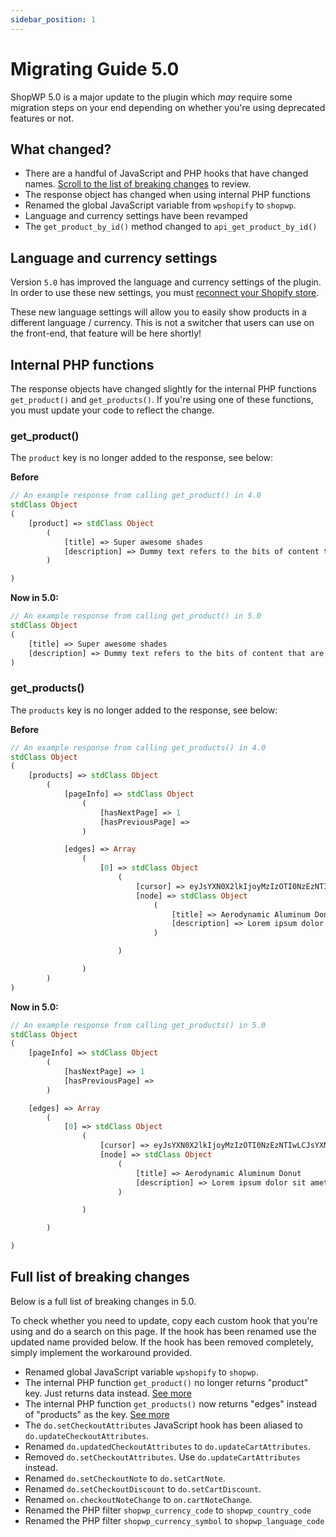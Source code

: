 ```yaml
---
sidebar_position: 1
---
```


# Migrating Guide 5.0

ShopWP 5.0 is a major update to the plugin which _may_ require some migration steps on your end depending on whether you're using deprecated features or not.

## What changed?

- There are a handful of JavaScript and PHP hooks that have changed names. [Scroll to the list of breaking changes](#full-list-of-breaking-changes) to review.
- The response object has changed when using internal PHP functions
- Renamed the global JavaScript variable from `wpshopify` to `shopwp`.
- Language and currency settings have been revamped
- The `get_product_by_id()` method changed to `api_get_product_by_id()`

## Language and currency settings

Version `5.0` has improved the language and currency settings of the plugin. In order to use these new settings, you must [reconnect your Shopify store](/getting-started/connecting).

These new language settings will allow you to easily show products in a different language / currency. This is not a switcher that users can use on the front-end, that feature will be here shortly!

## Internal PHP functions

The response objects have changed slightly for the internal PHP functions `get_product()` and `get_products()`. If you're using one of these functions, you must update your code to reflect the change.

### get_product()

The `product` key is no longer added to the response, see below:

**Before**

```php
// An example response from calling get_product() in 4.0
stdClass Object
(
    [product] => stdClass Object
        (
            [title] => Super awesome shades
            [description] => Dummy text refers to the bits of content that are used to ...
        )

)
```

**Now in 5.0:**

```php
// An example response from calling get_product() in 5.0
stdClass Object
(
    [title] => Super awesome shades
    [description] => Dummy text refers to the bits of content that are used to ...
)
```

### get_products()

The `products` key is no longer added to the response, see below:

**Before**

```php
// An example response from calling get_products() in 4.0
stdClass Object
(
    [products] => stdClass Object
        (
            [pageInfo] => stdClass Object
                (
                    [hasNextPage] => 1
                    [hasPreviousPage] =>
                )

            [edges] => Array
                (
                    [0] => stdClass Object
                        (
                            [cursor] => eyJsYXN0X2lkIjoyMzIzOTI0NzEzNTIwLCJsYXN0X3ZhbHVlIjoiYWVyb2R5bmFtaWMgYWx1bWludW0gZG9udXQifQ==
                            [node] => stdClass Object
                                (
                                    [title] => Aerodynamic Aluminum Donut
                                    [description] => Lorem ipsum dolor sit amet, consectetur adipiscing elit ...
                                )

                        )

                )
        )
)
```

**Now in 5.0:**

```php
// An example response from calling get_products() in 5.0
stdClass Object
(
    [pageInfo] => stdClass Object
        (
            [hasNextPage] => 1
            [hasPreviousPage] =>
        )

    [edges] => Array
        (
            [0] => stdClass Object
                (
                    [cursor] => eyJsYXN0X2lkIjoyMzIzOTI0NzEzNTIwLCJsYXN0X3ZhbHVlIjoiYWVyb2R5bmFtaWMgYWx1bWludW0gZG9udXQifQ==
                    [node] => stdClass Object
                        (
                            [title] => Aerodynamic Aluminum Donut
                            [description] => Lorem ipsum dolor sit amet, consectetur adipiscing elit ...
                        )

                )

        )

)
```

## Full list of breaking changes

Below is a full list of breaking changes in 5.0.

To check whether you need to update, copy each custom hook that you're using and do a search on this page. If the hook has been renamed use the updated name provided below. If the hook has been removed completely, simply implement the workaround provided.

- Renamed global JavaScript variable `wpshopify` to `shopwp`.
- The internal PHP function `get_product()` no longer returns "product" key. Just returns data instead. [See more](#get_product)
- The internal PHP function `get_products()` now returns "edges" instead of "products" as the key. [See more](#get_products)
- The `do.setCheckoutAttributes` JavaScript hook has been aliased to `do.updateCheckoutAttributes`.
- Renamed `do.updatedCheckoutAttributes` to `do.updateCartAttributes`.
- Removed `do.setCheckoutAttributes`. Use `do.updateCartAttributes` instead.
- Renamed `do.setCheckoutNote` to `do.setCartNote`.
- Renamed `do.setCheckoutDiscount` to `do.setCartDiscount`.
- Renamed `on.checkoutNoteChange` to `on.cartNoteChange`.
- Renamed the PHP filter `shopwp_currency_code` to `shopwp_country_code`
- Renamed the PHP filter `shopwp_currency_symbol` to `shopwp_language_code`

